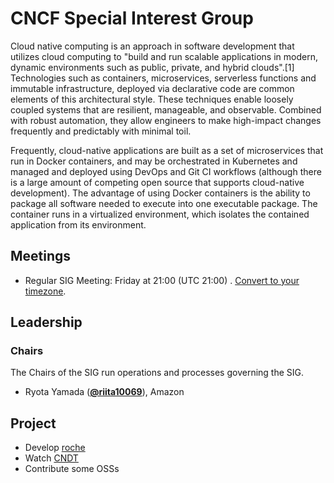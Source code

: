 # CNCF Special Interest Group

Cloud native computing is an approach in software development that utilizes cloud computing to "build and run scalable applications in modern, dynamic environments such as public, private, and hybrid clouds".[1] Technologies such as containers, microservices, serverless functions and immutable infrastructure, deployed via declarative code are common elements of this architectural style.
These techniques enable loosely coupled systems that are resilient, manageable, and observable. Combined with robust automation, they allow engineers to make high-impact changes frequently and predictably with minimal toil.

Frequently, cloud-native applications are built as a set of microservices that run in Docker containers, and may be orchestrated in Kubernetes and managed and deployed using DevOps and Git CI workflows (although there is a large amount of competing open source that supports cloud-native development). The advantage of using Docker containers is the ability to package all software needed to execute into one executable package. The container runs in a virtualized environment, which isolates the contained application from its environment.


## Meetings
* Regular SIG Meeting: Friday at 21:00 (UTC 21:00) . [Convert to your timezone](http://www.thetimezoneconverter.com/).

## Leadership

### Chairs
The Chairs of the SIG run operations and processes governing the SIG.

* Ryota Yamada  (**[@riita10069](https://github.com/riita10069)**), Amazon

## Project

- Develop [roche](https://github.com/riita10069/roche)
- Watch [CNDT](https://event.cloudnativedays.jp/)
- Contribute some OSSs
